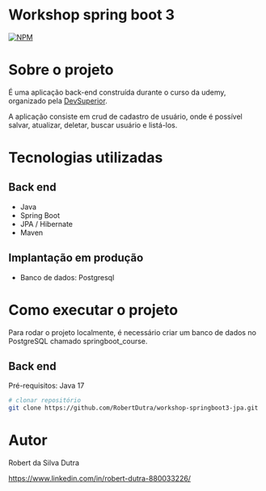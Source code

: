 # Workshop spring boot 3
[![NPM](https://img.shields.io/npm/l/react)](https://github.com/RobertDutra/workshop-springboot3-jpa/blob/main/LICENSE) 

# Sobre o projeto

É uma aplicação back-end construída durante o curso da udemy, organizado pela [DevSuperior](https://devsuperior.com.br "Site da DevSuperior").

A aplicação consiste em crud de cadastro de usuário, onde é possível salvar, atualizar, deletar, buscar usuário e listá-los.

# Tecnologias utilizadas
## Back end
- Java
- Spring Boot
- JPA / Hibernate
- Maven
## Implantação em produção
- Banco de dados: Postgresql

# Como executar o projeto

Para rodar o projeto localmente, é necessário criar um banco de dados no PostgreSQL chamado springboot_course.

## Back end
Pré-requisitos: Java 17

```bash
# clonar repositório
git clone https://github.com/RobertDutra/workshop-springboot3-jpa.git

```

# Autor

Robert da Silva Dutra 

https://www.linkedin.com/in/robert-dutra-880033226/

